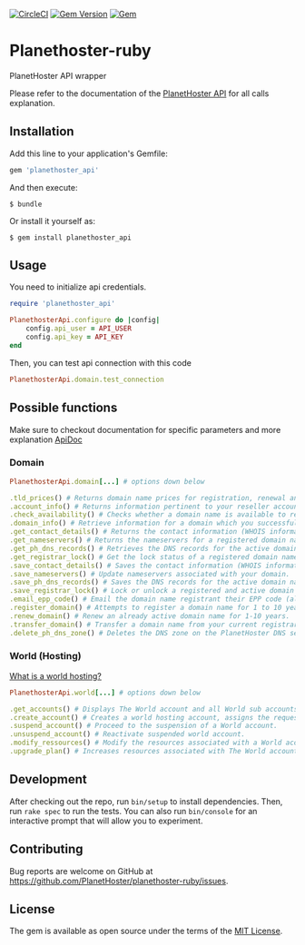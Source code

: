 [![CircleCI](https://dl.circleci.com/status-badge/img/gh/PlanetHoster/planethoster-ruby/tree/master.svg?style=svg)](https://dl.circleci.com/status-badge/redirect/gh/PlanetHoster/planethoster-ruby/tree/master)
[![Gem Version](https://badge.fury.io/rb/planethoster_api.svg)](https://badge.fury.io/rb/planethoster_api)
[![Gem](https://img.shields.io/gem/dt/planethoster_api.svg)](https://rubygems.org/gems/planethoster_api)

# Planethoster-ruby

PlanetHoster API wrapper

Please refer to the documentation of the [PlanetHoster API](https://apidoc.planethoster.com/) for all calls explanation.


## Installation

Add this line to your application's Gemfile:

```ruby
gem 'planethoster_api'
```

And then execute:

    $ bundle

Or install it yourself as:

    $ gem install planethoster_api

## Usage

You need to initialize api credentials.
```ruby
require 'planethoster_api'

PlanethosterApi.configure do |config|
    config.api_user = API_USER
    config.api_key = API_KEY
end
```

Then, you can test api connection with this code
```ruby
PlanethosterApi.domain.test_connection
```

## Possible functions

Make sure to checkout documentation for specific parameters and more explanation [ApiDoc](https://apidoc.planethoster.com/)

### Domain
```ruby
PlanethosterApi.domain[...] # options down below
```
```ruby
.tld_prices() # Returns domain name prices for registration, renewal and transfer.
.account_info() # Returns information pertinent to your reseller account. (active doamin, credit left, etc..)
.check_availability() # Checks whether a domain name is available to register.
.domain_info() # Retrieve information for a domain which you successfully registered or created a transfer order.
.get_contact_details() # Returns the contact information (WHOIS information) for the active domain name.
.get_nameservers() # Returns the nameservers for a registered domain name.
.get_ph_dns_records() # Retrieves the DNS records for the active domain name registered with PlanetHoster.
.get_registrar_lock() # Get the lock status of a registered domain name.
.save_contact_details() # Saves the contact information (WHOIS information) for the given active domain name.
.save_nameservers() # Update nameservers associated with your domain.
.save_ph_dns_records() # Saves the DNS records for the active domain name registered with PlanetHoster.
.save_registrar_lock() # Lock or unlock a registered and active domain name.
.email_epp_code() # Email the domain name registrant their EPP code (also called Auth Info) for the given domain.
.register_domain() # Attempts to register a domain name for 1 to 10 years.
.renew_domain() # Renew an already active domain name for 1-10 years.
.transfer_domain() # Transfer a domain name from your current registrar to PlanetHoster.
.delete_ph_dns_zone() # Deletes the DNS zone on the PlanetHoster DNS servers for the given domain.
```
### World (Hosting)
[What is a world hosting?](https://www.planethoster.com/en/World-Hosting)
```ruby
PlanethosterApi.world[...] # options down below
```
```ruby
.get_accounts() # Displays The World account and all World sub accounts information.
.create_account() # Creates a world hosting account, assigns the requested resources and install a CMS
.suspend_account() # Proceed to the suspension of a World account.
.unsuspend_account() # Reactivate suspended world account.
.modify_ressources() # Modify the resources associated with a World account.
.upgrade_plan() # Increases resources associated with The World account.
```

## Development

After checking out the repo, run `bin/setup` to install dependencies. Then, run `rake spec` to run the tests. You can also run `bin/console` for an interactive prompt that will allow you to experiment.

## Contributing

Bug reports are welcome on GitHub at https://github.com/PlanetHoster/planethoster-ruby/issues.

## License

The gem is available as open source under the terms of the [MIT License](https://opensource.org/licenses/MIT).
